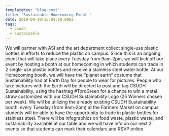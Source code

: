 ```yaml
---
templateKey: "blog-post"
title: "Sustainable Homecoming Event "
date: 2019-09-10T15:04:10.000Z
tags:
  - csudh
  - sustainable
---
```


We will partner with ASI and the art department collect single-use plastic bottles in efforts to reduce the plastic on campus. Since this is an ongoing event that will take place every Tuesday from 9am-2pm, we will kick off our event by hosting a booth at our homecoming in which students can trade in 2 single-use plastic bottles and receive a stainless steel water bottle. At our Homecoming booth, we will have the “planet earth” costume that Sustainability had at Earth Day for people to wear for pictures. People who take pictures with the Earth will be directed to post and tag CSUDH Sustainability, using the hashtag #ToroGreen for a chance to win a metal straw customized with our CSUDH Sustainability Logo (25 Winners chosen per week). We will be utilizing the already existing CSUDH Sustainability booth, every Tuesday (from 9am-2pm) at the Farmers Market on campus students will be able to have the opportunity to trade in plastic bottles for stainless steel. There will be infographics on food waste, plastic waste, and sustainability available at our table and we will have info on our next 2 events so that students can mark their calendars and RSVP online.
